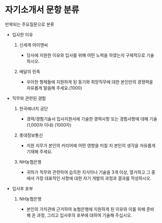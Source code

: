 # 자기소개서 문항 분류

반복되는 주요질문으로 분류

- 입사한 이유
  1. 신세계 아이앤씨
       - 당사에 지원한 이유와 입사를 위해 어떤 노력을 하였는지 구체적으로 기술하시오.

  2. 배달의 민족
       - 우아한 형제들에 지원하게 된 동기와 희망직무에 대한 본인만의 경쟁력을 자유롭게 말씀해 주세요.(1000)

- 직무와 관련된 경험

  1. 한국에너지 공단

     - 경력/경험기술서 입사지원서에 기술한 경력사항 또는 경험사항에 대해 기술 (1,000자 이내) (1000자)

  2. 롯데정보통신

     - 지원 지무가 본인의 커리어에 어떤 영향을 미칠 지 본인의 생각을 자유롭게 기재해 주세요.

  3. NH농협은행

     - 귀하가 직무와 관련하여 습득한 지식이나 기술을 3개 이상, 열거하고 그 중에서 가장 대표적인 사항에 대한 자기 개발의 과정과 결과를 작성하시오.

- 입사후 포부

  1. NH농협은행

     - 본인의 가치관에 근거하여 농협은행에 지원하게 된 이유와 이를 위해 준비해 온 과정, 그리고 입사후의 포부에 대하여 기술해 주십시오.
